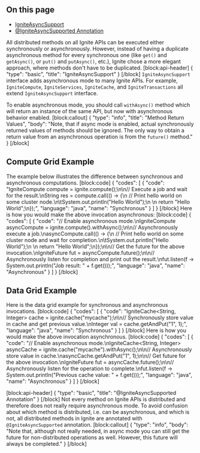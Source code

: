 ## On this page
* [IgniteAsyncSupport](doc:async-support#igniteasyncsupport)
* [@IgniteAsyncSupported Annotation](doc:async-support#igniteasyncsupported)
 
All distributed methods on all Ignite APIs can be executed either synchronously or asynchronously. However, instead of having a duplicate asynchronous method for every synchronous one (like `get()` and `getAsync()`, or `put()` and `putAsync()`, etc.), Ignite chose a more elegant approach, where methods don't have to be duplicated.
[block:api-header]
{
  "type": "basic",
  "title": "IgniteAsyncSupport"
}
[/block]
`IgniteAsyncSupport` interface adds asynchronous mode to many Ignite APIs. For example, `IgniteCompute`, `IgniteServices`, `IgniteCache`, and `IgniteTransactions` all extend `IgniteAsyncSupport` interface.

To enable asynchronous mode, you should call `withAsync()` method which will return an instance of the same API, but now with asynchronous behavior enabled. 
[block:callout]
{
  "type": "info",
  "title": "Method Return Values",
  "body": "Note, that if async mode is enabled, actual synchronously returned values of methods should be ignored. The only way to obtain a return value from an asynchronous operation is from the `future()` method."
}
[/block]
## Compute Grid Example
The example below illustrates the difference between synchronous and asynchronous computations.
[block:code]
{
  "codes": [
    {
      "code": "IgniteCompute compute = ignite.compute();\n\n// Execute a job and wait for the result.\nString res = compute.call(() -> {\n  // Print hello world on some cluster node.\n\tSystem.out.println(\"Hello World\");\n  \n  return \"Hello World\";\n});",
      "language": "java",
      "name": "Synchronous"
    }
  ]
}
[/block]
Here is how you would make the above invocation asynchronous:
[block:code]
{
  "codes": [
    {
      "code": "// Enable asynchronous mode.\nIgniteCompute asyncCompute = ignite.compute().withAsync();\n\n// Asynchronously execute a job.\nasyncCompute.call(() -> {\n  // Print hello world on some cluster node and wait for completion.\n\tSystem.out.println(\"Hello World\");\n  \n  return \"Hello World\";\n});\n\n// Get the future for the above invocation.\nIgniteFuture<String> fut = asyncCompute.future();\n\n// Asynchronously listen for completion and print out the result.\nfut.listen(f -> System.out.println(\"Job result: \" + f.get()));",
      "language": "java",
      "name": "Asynchronous"
    }
  ]
}
[/block]
## Data Grid Example
Here is the data grid example for synchronous and asynchronous invocations.
[block:code]
{
  "codes": [
    {
      "code": "IgniteCache<String, Integer> cache = ignite.cache(\"mycache\");\n\n// Synchronously store value in cache and get previous value.\nInteger val = cache.getAndPut(\"1\", 1);",
      "language": "java",
      "name": "Synchronous"
    }
  ]
}
[/block]
Here is how you would make the above invocation asynchronous.
[block:code]
{
  "codes": [
    {
      "code": "// Enable asynchronous mode.\nIgniteCache<String, Integer> asyncCache = ignite.cache(\"mycache\").withAsync();\n\n// Asynchronously store value in cache.\nasyncCache.getAndPut(\"1\", 1);\n\n// Get future for the above invocation.\nIgniteFuture<Integer> fut = asyncCache.future();\n\n// Asynchronously listen for the operation to complete.\nfut.listen(f -> System.out.println(\"Previous cache value: \" + f.get()));",
      "language": "java",
      "name": "Asynchronous"
    }
  ]
}
[/block]

[block:api-header]
{
  "type": "basic",
  "title": "@IgniteAsyncSupported Annotation"
}
[/block]
Not every method on Ignite APIs is distributed and therefore does not really require asynchronous mode. To avoid confusion about which method is distributed, i.e. can be asynchronous, and which is not, all distributed methods in Ignite are annotated with `@IgniteAsyncSupported` annotation.
[block:callout]
{
  "type": "info",
  "body": "Note that, although not really needed, in async mode you can still get the future for non-distributed operations as well.  However, this future will always be completed."
}
[/block]